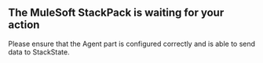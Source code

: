 ## The MuleSoft StackPack is waiting for your action

Please ensure that the Agent part is configured correctly and is able to send data to StackState.

